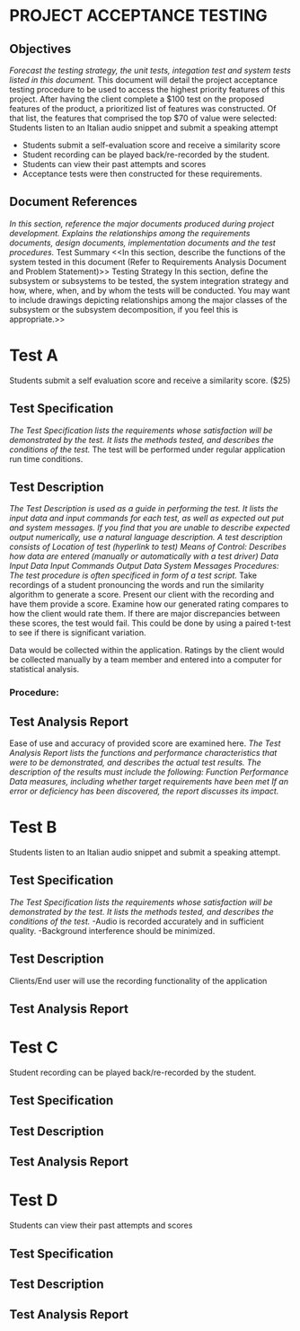 # PROJECT ACCEPTANCE TESTING
## Objectives
*Forecast the testing strategy, the unit tests, integation test and system tests listed in this document.*
This document will detail the project acceptance testing procedure to be used to access the highest priority features of this project. After having the client complete a $100 test on the proposed features of the product, a prioritized list of features was constructed. Of that list, the features that comprised the top $70 of value were selected:
Students listen to an Italian audio snippet and submit a speaking attempt
- Students submit a self-evaluation score and receive a similarity score
- Student recording can be played back/re-recorded by the student.
- Students can view their past attempts and scores
- Acceptance tests were then constructed for these requirements.
## Document References
*In this section, reference the major documents produced during project development. Explains the relationships among the requirements documents, design documents, implementation documents and the test procedures.*
Test Summary
<<In this section, describe the functions of the system tested in this document (Refer to Requirements Analysis Document and Problem Statement)>>
Testing Strategy
In this section, define the subsystem or subsystems to be tested, the system integration strategy and how, where, when, and by whom the tests will be conducted. You may want to include drawings depicting relationships among the major classes of the subsystem or the subsystem decomposition, if you feel this is appropriate.>>

# Test A
Students submit a self evaluation score and receive a similarity score. ($25)
## Test Specification
*The Test Specification lists the requirements whose satisfaction will be demonstrated by the test. It lists the methods tested, and describes the conditions of the test.*
The test will be performed under regular application run time conditions. 
## Test Description
*The Test Description is used as a guide in performing the test. It lists the input data and input commands for each test, as well as expected out put and system messages. If you find that you are unable to describe expected output numerically, use a natural language description. A test description consists of
Location of test (hyperlink to test)
Means of Control: Describes how data are entered (manually or automatically with a test driver)
Data
Input Data
Input Commands
Output Data
System Messages
Procedures: The test procedure is often specificed in form of a test script.*
Take recordings of a student pronouncing the words and run the similarity algorithm to generate a score. Present our client with the recording and have them provide a score. Examine how our generated rating compares to how the client would rate them. If there are major discrepancies between these scores, the test would fail. This could be done by using a paired t-test to see if there is significant variation.

Data would be collected within the application. Ratings by the client would be collected manually by a team member and entered into a computer for statistical analysis.

### Procedure:

## Test Analysis Report
Ease of use and accuracy of provided score are examined here.
*The Test Analysis Report lists the functions and performance characteristics that were to be demonstrated, and describes the actual test results. The description of the results must include the following:
Function
Performance
Data measures, including whether target requirements have been met
If an error or deficiency has been discovered, the report discusses its impact.*

# Test B
Students listen to an Italian audio snippet and submit a speaking attempt.
## Test Specification
*The Test Specification lists the requirements whose satisfaction will be demonstrated by the test. It lists the methods tested, and describes the conditions of the test.*
-Audio is recorded accurately and in sufficient quality.
-Background interference should be minimized.
## Test Description
Clients/End user will use the recording functionality of the application 

## Test Analysis Report

# Test C
Student recording can be played back/re-recorded by the student.
## Test Specification

## Test Description

## Test Analysis Report



# Test D
Students can view their past attempts and scores
## Test Specification

## Test Description

## Test Analysis Report
